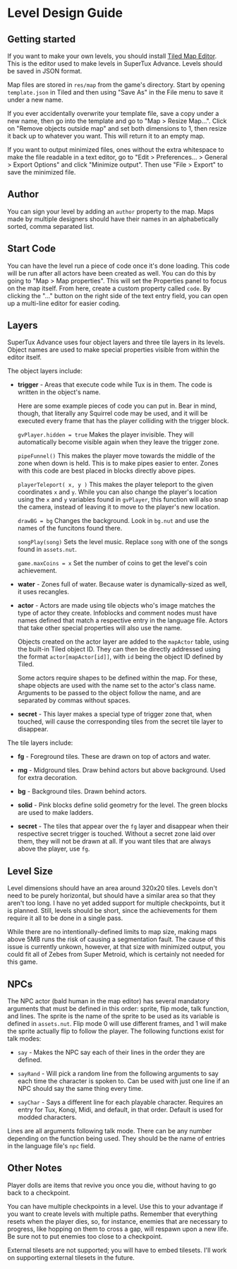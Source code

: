 # Level Design Guide

## Getting started

If you want to make your own levels, you should install [Tiled Map Editor](https://mapeditor.org). This is the editor used to make levels in SuperTux Advance. Levels should be saved in JSON format.

Map files are stored in `res/map` from the game's directory. Start by opening `template.json` in Tiled and then using "Save As" in the File menu to save it under a new name.

If you ever accidentally overwrite your template file, save a copy under a new name, then go into the template and go to "Map > Resize Map...". Click on "Remove objects outside map" and set both dimensions to 1, then resize it back up to whatever you want. This will return it to an empty map.

If you want to output minimized files, ones without the extra whitespace to make the file readable in a text editor, go to "Edit > Preferences... > General > Export Options" and click "Minimize output". Then use "File > Export" to save the minimized file.

## Author

You can sign your level by adding an `author` property to the map. Maps made by multiple designers should have their names in an alphabetically sorted, comma separated list.

## Start Code

You can have the level run a piece of code once it's done loading. This code will be run after all actors have been created as well. You can do this by going to "Map > Map properties". This will set the Properties panel to focus on the map itself. From here, create a custom property called `code`. By clicking the "..." button on the right side of the text entry field, you can open up a multi-line editor for easier coding.

## Layers

SuperTux Advance uses four object layers and three tile layers in its levels. Object names are used to make special properties visible from within the editor itself.

The object layers include:

* **trigger** - Areas that execute code while Tux is in them. The code is written in the object's name.

  Here are some example pieces of code you can put in. Bear in mind, though, that literally any Squirrel code may be used, and it will be executed every frame that has the player colliding with the trigger block.

  `gvPlayer.hidden = true` Makes the player invisible. They will automatically become visible again when they leave the trigger zone.

  `pipeFunnel()` This makes the player move towards the middle of the zone when down is held. This is to make pipes easier to enter. Zones with this code are best placed in blocks directly above pipes.

  `playerTeleport( x, y )` This makes the player teleport to the given coordinates `x` and `y`. While you can also change the player's location using the `x` and `y` variables found in `gvPlayer`, this function will also snap the camera, instead of leaving it to move to the player's new location.

  `drawBG = bg` Changes the background. Look in `bg.nut` and use the names of the funcitons found there.

  `songPlay(song)` Sets the level music. Replace `song` with one of the songs found in `assets.nut`.

  `game.maxCoins = x` Set the number of coins to get the level's coin achievement.

* **water** - Zones full of water. Because water is dynamically-sized as well, it uses recangles.

* **actor** - Actors are made using tile objects who's image matches the type of actor they create. Infoblocks and comment nodes must have names defined that match a respective entry in the language file. Actors that take other special properties will also use the name.

  Objects created on the actor layer are added to the `mapActor` table, using the built-in Tiled object ID. They can then be directly addressed using the format `actor[mapActor[id]]`, with `id` being the object ID defined by Tiled.

  Some actors require shapes to be defined within the map. For these, shape objects are used with the name set to the actor's class name. Arguments to be passed to the object follow the name, and are separated by commas without spaces.

* **secret** - This layer makes a special type of trigger zone that, when touched, will cause the corresponding tiles from the secret tile layer to disappear.

The tile layers include:

* **fg** - Foreground tiles. These are drawn on top of actors and water.

* **mg** - Midground tiles. Draw behind actors but above background. Used for extra decoration.

* **bg** - Background tiles. Drawn behind actors.

* **solid** - Pink blocks define solid geometry for the level. The green blocks are used to make ladders.

* **secret** - The tiles that appear over the `fg` layer and disappear when their respective secret trigger is touched. Without a secret zone laid over them, they will not be drawn at all. If you want tiles that are always above the player, use `fg`.

## Level Size

Level dimensions should have an area around 320x20 tiles. Levels don't need to be purely horizontal, but should have a similar area so that they aren't too long. I have no yet added support for multiple checkpoints, but it is planned. Still, levels should be short, since the achievements for them require it all to be done in a single pass.

While there are no intentionally-defined limits to map size, making maps above 5MB runs the risk of causing a segmentation fault. The cause of this issue is currently unkown, however, at that size with minimized output, you could fit all of Zebes from Super Metroid, which is certainly not needed for this game.

## NPCs

The NPC actor (bald human in the map editor) has several mandatory arguments that must be defined in this order: sprite, flip mode, talk function, and lines. The sprite is the name of the sprite to be used as its variable is defined in `assets.nut`. Flip mode 0 will use different frames, and 1 will make the sprite actually flip to follow the player. The following functions exist for talk modes:

* `say` - Makes the NPC say each of their lines in the order they are defined.

* `sayRand` - Will pick a random line from the following arguments to say each time the character is spoken to. Can be used with just one line if an NPC should say the same thing every time.

* `sayChar` - Says a different line for each playable character. Requires an entry for Tux, Konqi, Midi, and default, in that order. Default is used for modded characters.

Lines are all arguments following talk mode. There can be any number depending on the function being used. They should be the name of entries in the language file's `npc` field.

## Other Notes

Player dolls are items that revive you once you die, without having to go back to a checkpoint.

You can have multiple checkpoints in a level. Use this to your advantage if you want to create levels with multiple paths. Remember that everything resets when the player dies, so, for instance, enemies that are necessary to progress, like hopping on them to cross a gap, will respawn upon a new life. Be sure not to put enemies too close to a checkpoint.

External tilesets are not supported; you will have to embed tilesets. I'll work on supporting external tilesets in the future.
